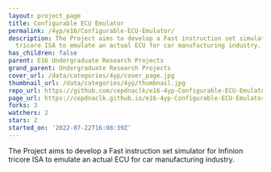 ```yaml
---
layout: project_page
title: Configurable ECU Emulator
permalink: /4yp/e16/Configurable-ECU-Emulator/
description: The Project aims to develop a Fast instruction set simulator for Infinion
  tricore ISA to emulate an actual ECU for car manufacturing industry.
has_children: false
parent: E16 Undergraduate Research Projects
grand_parent: Undergraduate Research Projects
cover_url: /data/categories/4yp/cover_page.jpg
thumbnail_url: /data/categories/4yp/thumbnail.jpg
repo_url: https://github.com/cepdnaclk/e16-4yp-Configurable-ECU-Emulator
page_url: https://cepdnaclk.github.io/e16-4yp-Configurable-ECU-Emulator
forks: 3
watchers: 2
stars: 2
started_on: '2022-07-22T16:08:39Z'
---
```


The Project aims to develop a Fast instruction set simulator for Infinion tricore ISA to emulate an actual ECU for car manufacturing industry.